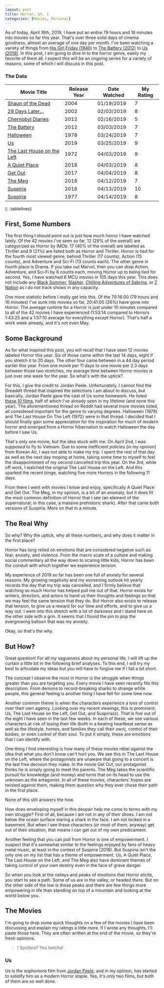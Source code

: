 ```yaml
---
layout: post
title: Horror, pt. 1
categories: [Movies, Personal]
---
```


As of today, April 16th, 2019, I have put an entire 79 hours and 16 minutes into movies so far this year. That's over three solid days of cinema goodness, almost an average of one day per month. I've been watching a variety of things from [His Girl Friday (1940)](https://www.imdb.com/title/tt0032599/) to [The Battery (2012)](https://www.imdb.com/title/tt2272350/) to [Us (2019)](https://www.imdb.com/title/tt6857112/). In this post, I am going to dive in to the horror genre, easily my favorite of them all. I expect this will be an ongoing series for a variety of reasons, some of which I will discuss in this post.

### The Data

| Movie Title | Release Year | Date Watched | My Rating |
|-------|--------|---------|---------|
| [Shaun of the Dead](https://www.imdb.com/title/tt0365748/) | 2004 | 01/19/2019 | 7 |
| [28 Days Later...](https://www.imdb.com/title/tt0289043/) | 2002 | 02/03/2019 | 8 |
| [Chernobyl Diaries](https://www.imdb.com/title/tt1991245/) | 2012 | 02/16/2019 | 5 |
| [The Battery](https://www.imdb.com/title/tt2272350/) | 2012 | 03/03/2019 | 7 |
| [Halloween](https://www.imdb.com/title/tt0077651/) | 1978 | 03/24/2019 | 7 |
| [Us](https://www.imdb.com/title/tt6857112/) | 2019 | 03/25/2019 | 9 |
| [The Last House on the Left](https://www.imdb.com/title/tt0068833/) | 1972 | 04/03/2019 | 9 |
| [A Quiet Place](https://www.imdb.com/title/tt6644200/) | 2018 | 04/03/2019 | 8 |
| [Get Out](https://www.imdb.com/title/tt5052448/) | 2017 | 04/04/2019 | 8 |
| [The Meg](https://www.imdb.com/title/tt4779682/) | 2018 | 04/12/2019 | 7 |
| [Suspiria](https://www.imdb.com/title/tt1034415/) | 2018 | 04/13/2019 | 10 |
| [Suspiria](https://www.imdb.com/title/tt0076786/) | 1977 | 04/14/2019 | 8 |
{: .tablelines}

## First, Some Numbers

The first thing I should point out is just how much horror I have watched lately. Of the 42 movies I've seen so far, 12 (29% of the overall) are categorized as Horror by IMDb. 17 (40% of the overall) are labeled as Thriller and 9 (21%) are listed both as Horror and Thriller. Horror is tied for the fourth most viewed genre, behind Thriller (17 counts), Action (15 counts), and Adventure and Sci-Fi (13 counts each). The other genre in fourth place is Drama. If you take out Marvel, then you can drop Action, Adventure, and Sci-Fi by 6 counts each, moving Horror up to being tied for second. Yes, I have watched 6 MCU movies in 105 days this year. This does not include any [Black Summer](https://www.netflix.com/title/80198988), [Slasher](https://www.imdb.com/title/tt4667888/), [Chilling Adventures of Sabrina](https://www.imdb.com/title/tt7569592/), or [Z Nation](https://www.imdb.com/title/tt3843168/) as I do not track shows in any capacity.

One more statistic before I really get into this. Of the 79:16:00 (79 hours and 16 minutes) I've sunk into movies so far, 20:41:00 (26%) have gone into Horror. The average runtime for a Horror is just under 10 minutes compared to all of the 42 movies I have experienced (1:53:14 compared to Horrors 1:43:25 and a 1:57:10 average for everything *except* Horror). That's half a work week already, and it's not even May.

## Some Background

As for what inspired this post, you will recall that I have seen 12 movies labeled Horror this year. Six of those came within the last 14 days, eight if you stretch it to 20 days. The other four came between in a 44 day period earlier this year. From one movie per 11 days to one movie per 2.3 days between those two stretches, my average time between Horror movies is just over one week for the year. So what's with the uptick?

For this, I give the credit to Jordan Peele. Unfortunately, I cannot find the Dreaddit thread that inspired the selections I am about to discuss, but basically, Jordan Peele gave the cast of Us some homework. He listed [these 10 films](https://www.hitc.com/en-gb/2018/12/31/jordan-peele-had-the-cast-of-us-watch-these-horror-films/), half of which I've already seen in my lifetime (and none this year). The aforementioned thread on Reddit had several more movies listed, all considered important for the genre to varying degrees. Halloween (1978) and The Last House On The Left (1972) were in that thread. I decided that I should finally gain some appreciation for the inspiration for much of modern horror and emerged from a Horror hibernation to watch Halloween the day before I saw Us. 

That's only one movie, but the idea stuck with me. On April 2nd, I was *supposed* to fly to Vietnam. Due to some inefficient policies (in my opinion) from Korean Air, I was not able to make my trip. I spent the rest of that day as well as the next day moping at home, taking some time to myself to feel the disappointment of my second cancelled trip this year. On the 3rd, while off work, I watched the original The Last House on the Left. And this sparked the recent binge, watching five more Horrors in the following 11 days. 

From there I went with movies I know and enjoy, specifically A Quiet Place and Get Out. The Meg, in my opinion, is a bit of an anomaly, but it does fit the most common definition of Horror that I see (an element of the supernatural; in this case, a massive prehistoric shark). After that came both versions of Suspiria. More on that in a minute.

## The Real Why

So why? Why the uptick, why all these numbers, and why does it matter in the first place?

Horror has long relied on emotions that are considered negative such as fear, anxiety, and violence. From the macro scale of a culture and making social commentary all the way down to scaring little kids, Horror has been the conduit with which together we experience tension. 

My experience of 2019 so far has been one full of anxiety for several reasons. My growing negativity and my worsening outlook hit yearly records the day that my trip was cancelled, and I firmly believe that watching so much Horror has helped pull me out of that. Horror exists for writers, directors, and actors to hand us their thoughts and feelings so that we may feel the same tension that they do. But Horror also exists to release that tension, to give us a reward for our time and efforts, and to give us a way out. I went into this stretch with a lot of darkness and I stand here on the other side with a grin. It seems that I found the pin to pop the evergrowing balloon that was my anxiety. 

Okay, so that's the why. 

## But How?

Great question! For all my vagueness about my personal life, I will lift up the curtain a little bit in the following brief analyses. To this end, I will try my best to articulate my ideas but you will have to forgive me if I fall a bit short. 

The concept I observe the most in Horror is the struggle when things greater than you are targeting you. Every movie I have seen recently fits this description. From demons to record-breaking sharks to strange white people, this general feeling is another thing I have felt for some time now. 

Another common theme is when the characters experience a loss of control over their own agency. Looking over my recent viewings, this is prominent; Us, The Last House on the Left, Get Out, and Suspiria(s). That is five out of the eight I have seen in the last few weeks. In each of these, we see various characters at risk of losing their life (both in a beating heartbeat sense as well as the lifestyle, homes, and families they call their own), control of their bodies, or even control of their soul. To put it simply, these are emotions that I can identify with.

One thing I find interesting is how many of these movies rebel against the idea that what you don't know can't hurt you. We see this in The Last House on the Left, where the protagonists are unaware that going to a concert is the last free decision they make. In the movie Get Out, our protagonist thinks he is simply going to meet the parents. The Meg takes the scientific pursuit for knowledge (and money) and turns that on its head to use the unknown as the antagonist. In all of these movies, characters' hopes are twisted against them, making them question why they ever chose their path in the first place.

None of this still answers the how.

How does enveloping myself in this despair help me come to terms with my own struggle? First of all, because I am not in any of their shoes. I am not below the ocean surface staring a shark in the face. I am not locked in a basement. But when I see these characters (or most of them, anyway) get out of their situation, that means I can get out of my own predicament. 

Another feeling that you can pull from Horror is one of empowerment. I suspect that it's somewhat similar to the feelings enjoyed by fans of heavy metal music, at least in the context of Suspiria (2018). But Suspiria isn't the only one on my list that has a theme of empowerment. Us, A Quiet Place, The Last House on the Left, and The Meg also have dominant themes of taking control of your own destiny even in the face of grave danger. 

So when you look at the valleys and peaks of emotions that Horror elicits, you start to see a path. Some of us are in the valley, or headed there. But on the other side of the low is those peaks and there are few things more empowering in life than standing on top of a mountain and looking at the world below you. 

## The Movies

I'm going to drop some quick thoughts on a few of the movies I have been discussing and explain my ratings a little more. If I wrote any thoughts, I'll paste those here. They are often written at the end of the movie, so they're fresh opinions. 

>! Spoilers? You betcha! 

### Us

Us is the sophomore film from [Jordan Peele](https://www.imdb.com/name/nm1443502/), and in my opinion, has started to solidify him as a modern Horror staple. Yes, it's only two films, but both of them are so well done. 
